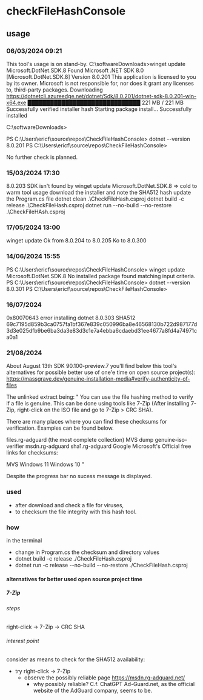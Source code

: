 # checkFileHashConsole
## usage
### 06/03/2024 09:21
This tool's usage is on stand-by.
C:\softwareDownloads>winget update Microsoft.DotNet.SDK.8
Found Microsoft .NET SDK 8.0 [Microsoft.DotNet.SDK.8] Version 8.0.201
This application is licensed to you by its owner.
Microsoft is not responsible for, nor does it grant any licenses to, third-party packages.
Downloading https://dotnetcli.azureedge.net/dotnet/Sdk/8.0.201/dotnet-sdk-8.0.201-win-x64.exe
  ██████████████████████████████   221 MB /  221 MB
Successfully verified installer hash
Starting package install...
Successfully installed

C:\softwareDownloads>

PS C:\Users\ericf\source\repos\CheckFileHashConsole> dotnet --version
8.0.201
PS C:\Users\ericf\source\repos\CheckFileHashConsole> 

No further check is planned.
### 15/03/2024 17:30
8.0.203 SDK isn't found by winget update Microsoft.DotNet.SDK.8
    => cold to warm tool usage
        download the installer and note the SHA512 hash
        update the Program.cs file
        dotnet clean .\CheckFileHash.csproj
        dotnet build -c release .\CheckFileHash.csproj
        dotnet run --no-build --no-restore .\CheckFileHAsh.csproj
### 17/05/2024 13:00
winget update 
    Ok from 8.0.204 to 8.0.205
    Ko to 8.0.300
### 14/06/2024 15:55
PS C:\Users\ericf\source\repos\CheckFileHashConsole> winget update Microsoft.DotNet.SDK.8
No installed package found matching input criteria.
PS C:\Users\ericf\source\repos\CheckFileHashConsole> dotnet --version
8.0.301
PS C:\Users\ericf\source\repos\CheckFileHashConsole> 
### 16/07/2024
0x80070643 error installing dotnet 8.0.303
SHA512 69c7195d859b3ca0757fa1bf367e839c050996ba8e46568130b722d987177d3d3e025dfb9be6ba3da3e83d3c1e7a4ebba6cdaebd31ee4677a8fd4a74971ca0a1
### 21/08/2024
About August 13th SDK 90.100-preview.7 you'll find below this tool's alternatives for possible better use of one'e time on open source project(s):
https://massgrave.dev/genuine-installation-media#verify-authenticity-of-files

The unlinked extract being:
"
You can use the file hashing method to verify if a file is genuine. This can be done using tools like 7-Zip (After installing 7-Zip, right-click on the ISO file and go to 7-Zip > CRC SHA).

There are many places where you can find these checksums for verification. Examples can be found below.

files.rg-adguard (the most complete collection)
MVS dump
genuine-iso-verifier
msdn.rg-adguard
sha1.rg-adguard
Google
Microsoft's Official free links for checksums:

MVS
Windows 11
Windows 10
"

Despite the progress bar no sucess message is displayed.
### used
* after download and check a file for viruses,
* to checksum the file integrity with this hash tool.
### how
in the terminal
* change in Program.cs the checksum and directory values
* dotnet build -c release ./CheckFileHash.csproj
* dotnet run -c release --no-build --no-restore ./CheckFileHash.csproj

#### alternatives for better used open source project time
##### 7-Zip
###### steps
right-click -> 7-Zip -> CRC SHA
###### interest point
consider as means to check for the SHA512 availability:
  - try right-click -> 7-Zip
      - observe the possibly reliable page https://msdn.rg-adguard.net/ 
        - why possibly reliable? C.f. ChatGPT Ad-Guard.net, as the official website of the AdGuard company, seems to be.